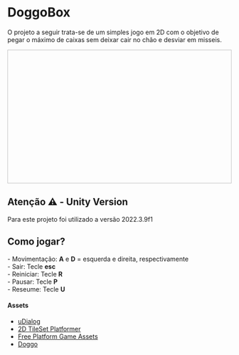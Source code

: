 # DoggoBox
O projeto a seguir trata-se de um simples jogo em 2D com o objetivo de pegar o máximo de caixas sem deixar cair no chão e desviar em misseis. 

[<img width="600" height="300"/>](https://github.com/JGMelon22/DoggoBox/assets/73988556/36295d7e-260c-4252-bad4-f4cc499ce721)

<h2>Atenção ⚠️ - Unity Version</h2>
<span>Para este projeto foi utilizado a versão 2022.3.9f1</span>

<h2>Como jogar?</h2>
- Movimentação: <strong>A</strong> e <strong>D</strong> = esquerda e direita, respectivamente </br>
- Sair: Tecle <strong>esc</strong> </br>
- Reiniciar: Tecle <strong>R</strong> </br>
- Pausar: Tecle <strong>P</strong> </br>
- Reseume: Tecle <strong>U</strong> </br>

<h4>Assets</h4>
<ul>
  <li><a href="https://assetstore.unity.com/packages/tools/gui/udialog-57454">uDialog</a></li>
  <li><a href="https://assetstore.unity.com/packages/2d/textures-materials/2d-tileset-platformer-254632">2D TileSet Platformer</a></li>
  <li><a href="https://assetstore.unity.com/packages/2d/environments/free-platform-game-assets-85838">Free Platform Game Assets</a></li>
  <li><a href="https://www.gameart2d.com/cat-and-dog-free-sprites.html">Doggo</a></li>
</ul>
